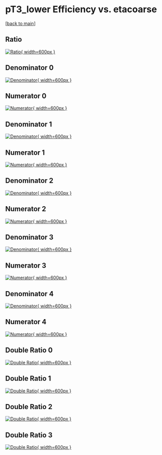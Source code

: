 # pT3_lower Efficiency vs. etacoarse

[[back to main](./)]



## Ratio

[![Ratio](../mtv/var/pT3_lower_base_0_-1_eff_etacoarse.png){ width=600px }](../mtv/var/pT3_lower_base_0_-1_eff_etacoarse.pdf)

## Denominator 0

[![Denominator](../mtv/den/pT3_lower_base_0_-1_eff_etacoarse_den0.png){ width=600px }](../mtv/den/pT3_lower_base_0_-1_eff_etacoarse_den0.pdf)

## Numerator 0

[![Numerator](../mtv/num/pT3_lower_base_0_-1_eff_etacoarse_num0.png){ width=600px }](../mtv/num/pT3_lower_base_0_-1_eff_etacoarse_num0.pdf)

## Denominator 1

[![Denominator](../mtv/den/pT3_lower_base_0_-1_eff_etacoarse_den1.png){ width=600px }](../mtv/den/pT3_lower_base_0_-1_eff_etacoarse_den1.pdf)

## Numerator 1

[![Numerator](../mtv/num/pT3_lower_base_0_-1_eff_etacoarse_num1.png){ width=600px }](../mtv/num/pT3_lower_base_0_-1_eff_etacoarse_num1.pdf)

## Denominator 2

[![Denominator](../mtv/den/pT3_lower_base_0_-1_eff_etacoarse_den2.png){ width=600px }](../mtv/den/pT3_lower_base_0_-1_eff_etacoarse_den2.pdf)

## Numerator 2

[![Numerator](../mtv/num/pT3_lower_base_0_-1_eff_etacoarse_num2.png){ width=600px }](../mtv/num/pT3_lower_base_0_-1_eff_etacoarse_num2.pdf)

## Denominator 3

[![Denominator](../mtv/den/pT3_lower_base_0_-1_eff_etacoarse_den3.png){ width=600px }](../mtv/den/pT3_lower_base_0_-1_eff_etacoarse_den3.pdf)

## Numerator 3

[![Numerator](../mtv/num/pT3_lower_base_0_-1_eff_etacoarse_num3.png){ width=600px }](../mtv/num/pT3_lower_base_0_-1_eff_etacoarse_num3.pdf)

## Denominator 4

[![Denominator](../mtv/den/pT3_lower_base_0_-1_eff_etacoarse_den4.png){ width=600px }](../mtv/den/pT3_lower_base_0_-1_eff_etacoarse_den4.pdf)

## Numerator 4

[![Numerator](../mtv/num/pT3_lower_base_0_-1_eff_etacoarse_num4.png){ width=600px }](../mtv/num/pT3_lower_base_0_-1_eff_etacoarse_num4.pdf)

## Double Ratio 0

[![Double Ratio](../mtv/ratio/pT3_lower_base_0_-1_eff_etacoarse_ratio0.png){ width=600px }](../mtv/ratio/pT3_lower_base_0_-1_eff_etacoarse_ratio0.pdf)

## Double Ratio 1

[![Double Ratio](../mtv/ratio/pT3_lower_base_0_-1_eff_etacoarse_ratio1.png){ width=600px }](../mtv/ratio/pT3_lower_base_0_-1_eff_etacoarse_ratio1.pdf)

## Double Ratio 2

[![Double Ratio](../mtv/ratio/pT3_lower_base_0_-1_eff_etacoarse_ratio2.png){ width=600px }](../mtv/ratio/pT3_lower_base_0_-1_eff_etacoarse_ratio2.pdf)

## Double Ratio 3

[![Double Ratio](../mtv/ratio/pT3_lower_base_0_-1_eff_etacoarse_ratio3.png){ width=600px }](../mtv/ratio/pT3_lower_base_0_-1_eff_etacoarse_ratio3.pdf)

